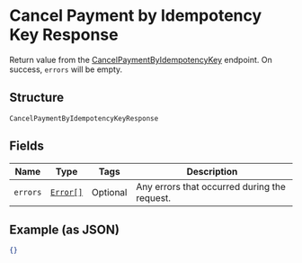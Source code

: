 
# Cancel Payment by Idempotency Key Response

Return value from the
[CancelPaymentByIdempotencyKey](#endpoint-payments-cancelpaymentbyidempotencykey) endpoint.
On success, `errors` will be empty.

## Structure

`CancelPaymentByIdempotencyKeyResponse`

## Fields

| Name | Type | Tags | Description |
|  --- | --- | --- | --- |
| `errors` | [`Error[]`](/doc/models/error.md) | Optional | Any errors that occurred during the request. |

## Example (as JSON)

```json
{}
```

